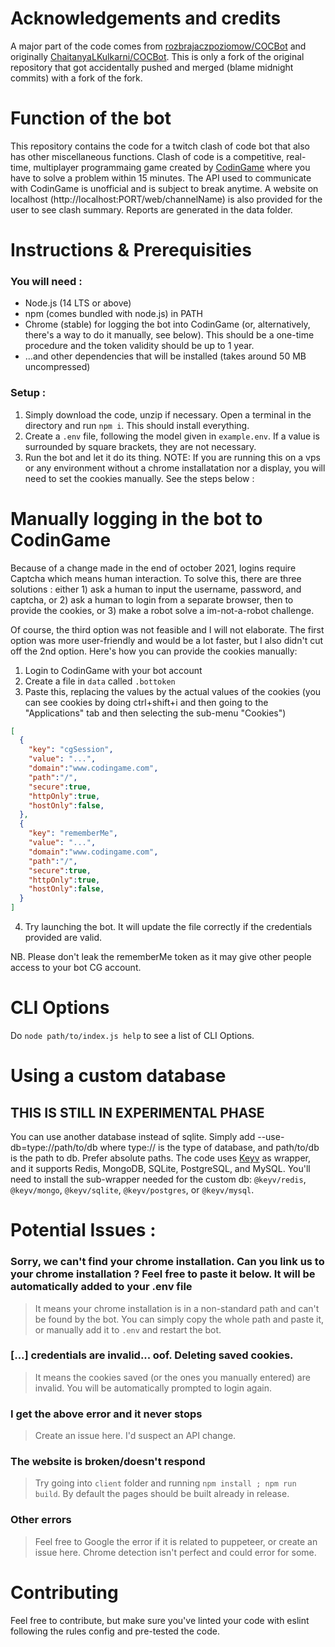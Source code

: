 # Acknowledgements and credits

A major part of the code comes from [rozbrajaczpoziomow/COCBot](https://github.com/rozbrajaczpoziomow/COCBot) and originally [ChaitanyaLKulkarni/COCBot](https://github.com/ChaitanyaLKulkarni/COCBot). This is only a fork of the original repository that got accidentally pushed and merged (blame midnight commits) with a fork of the fork.

# Function of the bot

This repository contains the code for a twitch clash of code bot that also has other miscellaneous functions. Clash of code is a competitive, real-time, multiplayer programmaing game created by [CodinGame](https://codingame.com) where you have to solve a problem within 15 minutes. The API used to communicate with CodinGame is unofficial and is subject to break anytime. A website on localhost (http://localhost:PORT/web/channelName) is also provided for the user to see clash summary. Reports are generated in the data folder.

# Instructions & Prerequisities

### You will need : 
- Node.js (14 LTS or above)
- npm (comes bundled with node.js) in PATH
- Chrome (stable) for logging the bot into CodinGame (or, alternatively, there's a way to do it manually, see below). This should be a one-time procedure and the token validity should be up to 1 year.
- ...and other dependencies that will be installed (takes around 50 MB uncompressed)

### Setup :
1. Simply download the code, unzip if necessary. Open a terminal in the directory and run `npm i`. This should install everything.
2. Create a `.env` file, following the model given in `example.env`. If a value is surrounded by square brackets, they are not necessary.
3. Run the bot and let it do its thing. NOTE: If you are running this on a vps or any environment without a chrome installatation nor a display, you will need to set the cookies manually. See the steps below :

# Manually logging in the bot to CodinGame

Because of a change made in the end of october 2021, logins require Captcha which means human interaction. To solve this, there are three solutions : either 1) ask a human to input the username, password, and captcha, or 2) ask a human to login from a separate browser, then to provide the cookies, or 3) make a robot solve a im-not-a-robot challenge.

Of course, the third option was not feasible and I will not elaborate. The first option was more user-friendly and would be a lot faster, but I also didn't cut off the 2nd option. Here's how you can provide the cookies manually: 

1. Login to CodinGame with your bot account
2. Create a file in `data` called `.bottoken`
3. Paste this, replacing the values by the actual values of the cookies (you can see cookies by doing ctrl+shift+i and then going to the "Applications" tab and then selecting the sub-menu "Cookies")
```json
[
  {
    "key": "cgSession",
    "value": "...",
    "domain":"www.codingame.com",
    "path":"/",
    "secure":true,
    "httpOnly":true,
    "hostOnly":false,
  },
  {
    "key": "rememberMe",
    "value": "...",
    "domain":"www.codingame.com",
    "path":"/",
    "secure":true,
    "httpOnly":true,
    "hostOnly":false,
  }
]
```
4. Try launching the bot. It will update the file correctly if the credentials provided are valid.

NB. Please don't leak the rememberMe token as it may give other people access to your bot CG account.

# CLI Options

Do `node path/to/index.js help` to see a list of CLI Options.

# Using a custom database

## THIS IS STILL IN EXPERIMENTAL PHASE

You can use another database instead of sqlite. Simply add --use-db=type://path/to/db where type:// is the type of database, and path/to/db is the path to db. Prefer absolute paths. The code uses [Keyv](https://www.npmjs.com/package/keyv) as wrapper, and it supports Redis, MongoDB, SQLite, PostgreSQL, and MySQL. You'll need to install the sub-wrapper needed for the custom db: `@keyv/redis`, `@keyv/mongo`, `@keyv/sqlite`, `@keyv/postgres`, or `@keyv/mysql`.

# Potential Issues :

### Sorry, we can't find your chrome installation. Can you link us to your chrome installation ? Feel free to paste it below. It will be automatically added to your .env file

> It means your chrome installation is in a non-standard path and can't be found by the bot. You can simply copy the whole path and paste it, or manually add it to `.env` and restart the bot.

### [...] credentials are invalid... oof. Deleting saved cookies.

> It means the cookies saved (or the ones you manually entered) are invalid. You will be automatically prompted to login again.

### I get the above error and it never stops

> Create an issue here. I'd suspect an API change.

### The website is broken/doesn't respond

> Try going into `client` folder and running `npm install ; npm run build`. By default the pages should be built already in release.

### Other errors

> Feel free to Google the error if it is related to puppeteer, or create an issue here. Chrome detection isn't perfect and could error for some.

# Contributing

Feel free to contribute, but make sure you've linted your code with eslint following the rules config and pre-tested the code.